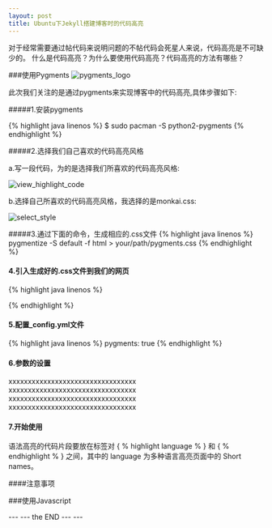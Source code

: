 ```yaml
---
layout: post
title: Ubuntu下Jekyll搭建博客时的代码高亮 
---
```


对于经常需要通过帖代码来说明问题的不帖代码会死星人来说，代码高亮是不可缺少的。
什么是代码高亮？为什么要使用代码高亮？代码高亮的方法有哪些？

###使用Pygments
![pygments_logo](http://d3.freep.cn/170_3tb_130924174407k30h516640.png)

此次我们关注的是通过pygments来实现博客中的代码高亮,具体步骤如下:

#####1.安装pygments

{% highlight java linenos %}
$ sudo pacman -S python2-pygments
{% endhighlight %}

#####2.选择我们自己喜欢的代码高亮风格

a.写一段代码，为的是选择我们所喜欢的代码高亮风格:


![view_highlight_code ](http://d3.freep.cn/170_3tb_130924174408m512516640.png)


b.选择自己所喜欢的代码高亮风格，我选择的是monkai.css:


![select_style](http://d3.freep.cn/170_3tb_1309241744095jjv516640.png)


#####3.通过下面的命令，生成相应的.css文件
{% highlight java linenos %}
pygmentize -S default -f html > your/path/pygments.css
{% endhighlight %}

#### 4.引入生成好的.css文件到我们的网页

{% highlight java linenos %}
<link rel="stylesheet" href="/your/path/pygments.css">
{% endhighlight %}

#### 5.配置_config.yml文件

{% highlight java linenos %}
pygments: true
{% endhighlight %}

#### 6.参数的设置

xxxxxxxxxxxxxxxxxxxxxxxxxxxxxxxxx
xxxxxxxxxxxxxxxxxxxxxxxxxxxxxxxxx
xxxxxxxxxxxxxxxxxxxxxxxxxxxxxxxxx
xxxxxxxxxxxxxxxxxxxxxxxxxxxxxxxxx


#### 7.开始使用

语法高亮的代码片段要放在标签对 \{ % highlight language % \} 和 \{ % endhighlight % \} 之间，其中的 language 为多种语言高亮页面中的 Short names。

####注意事项


###使用Javascript


--- ---  the END  --- ---
